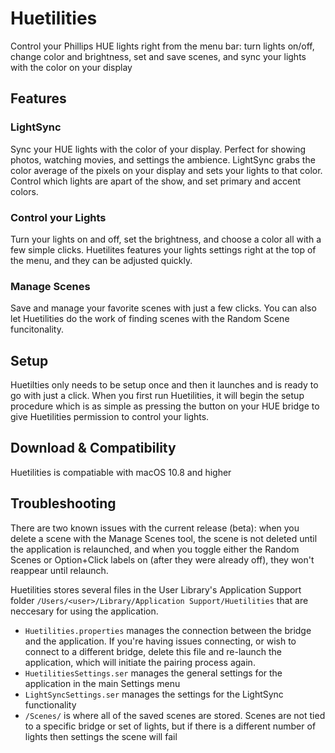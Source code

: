 # Huetilities
Control your Phillips HUE lights right from the menu bar: turn lights on/off, change color and brightness, set and save scenes, and sync your lights with the color on your display

## Features

### LightSync
Sync your HUE lights with the color of your display. Perfect for showing photos, watching movies, and settings the ambience. LightSync grabs the color average of the pixels on your display and sets your lights to that color. Control which lights are apart of the show, and set primary and accent colors. 

### Control your Lights
Turn your lights on and off, set the brightness, and choose a color all with a few simple clicks. Huetilites features your lights settings right at the top of the menu, and they can be adjusted quickly.

### Manage Scenes
Save and manage your favorite scenes with just a few clicks. You can also let Huetilities do the work of finding scenes with the Random Scene funcitonality.

## Setup
Huetilties only needs to be setup once and then it launches and is ready to go with just a click. When you first run Huetilities, it will begin the setup procedure which is as simple as pressing the button on your HUE bridge to give Huetilities permission to control your lights.

## Download & Compatibility
Huetilities is compatiable with macOS 10.8 and higher

## Troubleshooting
There are two known issues with the current release (beta): when you delete a scene with the Manage Scenes tool, the scene is not deleted until the application is relaunched, and when you toggle either the Random Scenes or Option+Click labels on (after they were already off), they won't reappear until relaunch.

Huetilities stores several files in the User Library's Application Support folder `/Users/<user>/Library/Application Support/Huetilities` that are neccesary for using the application. 
* `Huetilities.properties` manages the connection between the bridge and the application. If you're having issues connecting, or wish to connect to a different bridge, delete this file and re-launch the application, which will initiate the pairing process again.
* `HuetilitiesSettings.ser` manages the general settings for the application in the main Settings menu
* `LightSyncSettings.ser` manages the settings for the LightSync functionality
* `/Scenes/` is where all of the saved scenes are stored. Scenes are not tied to a specific bridge or set of lights, but if there is a different number of lights then settings the scene will fail
